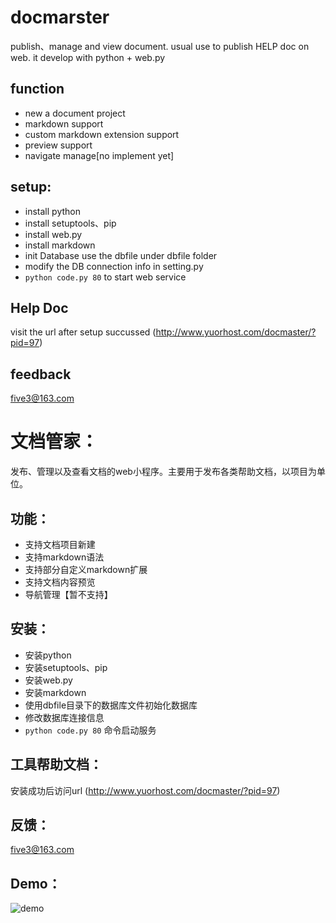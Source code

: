 docmarster
==========

publish、manage and view document. usual use to publish HELP doc on web. it develop with python + web.py


function
----------
* new a document project
* markdown support
* custom markdown extension support
* preview support
* navigate manage[no implement yet]

setup:
----------
* install python
* install setuptools、pip
* install web.py
* install markdown
* init Database use the dbfile under dbfile folder
* modify the DB connection info in setting.py
* `python code.py 80` to start web service

Help Doc
----------
visit the url after setup succussed (http://www.yuorhost.com/docmaster/?pid=97)

feedback
----------
five3@163.com



文档管家：
==========

发布、管理以及查看文档的web小程序。主要用于发布各类帮助文档，以项目为单位。

功能：
----------
* 支持文档项目新建
* 支持markdown语法
* 支持部分自定义markdown扩展
* 支持文档内容预览
* 导航管理【暂不支持】

安装：
-----------
* 安装python
* 安装setuptools、pip
* 安装web.py
* 安装markdown
* 使用dbfile目录下的数据库文件初始化数据库
* 修改数据库连接信息
* `python code.py 80` 命令启动服务 

工具帮助文档：
-----------
安装成功后访问url (http://www.yuorhost.com/docmaster/?pid=97)

反馈：
-----------
five3@163.com

Demo：
-----------
![demo](http://testdoc.org/static/docServer/images/demo.png)
